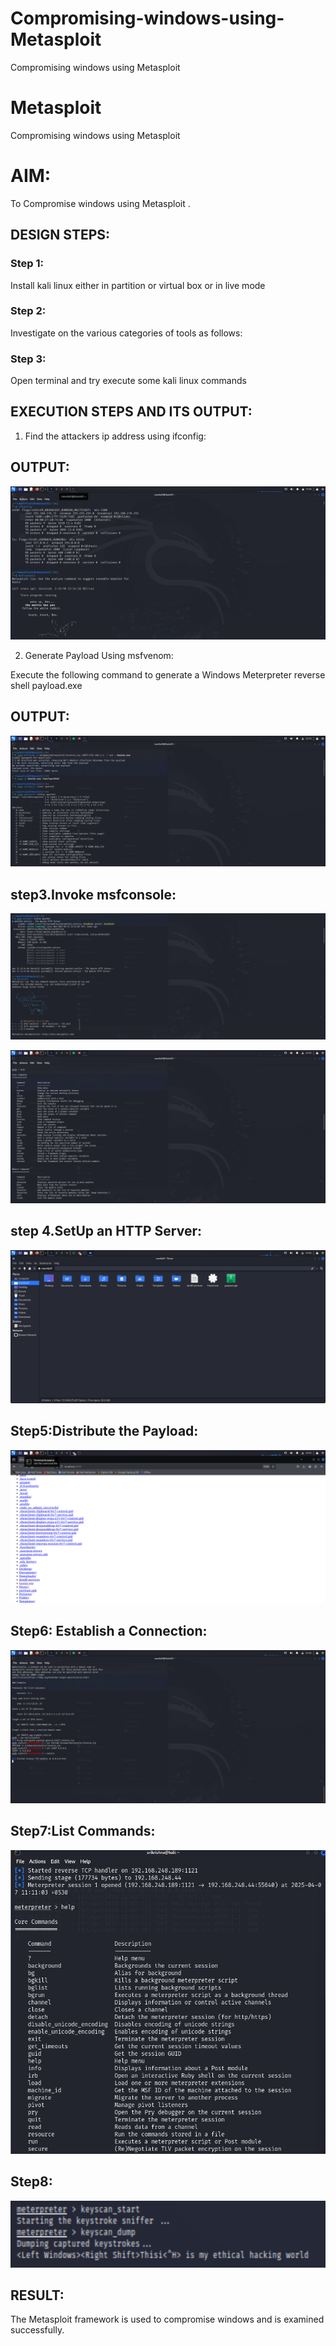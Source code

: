 # Compromising-windows-using-Metasploit
Compromising windows using Metasploit
# Metasploit
Compromising windows using Metasploit

# AIM:

To Compromise windows using Metasploit .

## DESIGN STEPS:

### Step 1:

Install kali linux either in partition or virtual box or in live mode

### Step 2:

Investigate on the various categories of tools as follows:

### Step 3:

Open terminal and try execute some kali linux commands

## EXECUTION STEPS AND ITS OUTPUT:


1. Find the attackers ip address using ifconfig:
## OUTPUT:
![alt text](ifconfig.png)

2. Generate Payload Using msfvenom:

Execute the following command to generate a Windows Meterpreter reverse shell payload.exe 
## OUTPUT:

![alt text](image.png)

## step3.Invoke msfconsole:

![alt text](image-1.png)

![alt text](image-2.png)

## step 4.SetUp an HTTP Server:

![alt text](<exp 6.5.png>)

## Step5:Distribute the Payload:

![alt text](<exp 6.4.png>)

## Step6: Establish a Connection:
![alt text](exp6.3.png)

## Step7:List Commands:
![alt text](image-3.png)

## Step8:

![alt text](image-4.png)
## RESULT:
The Metasploit framework is  used to compromise windows and is examined successfully.
